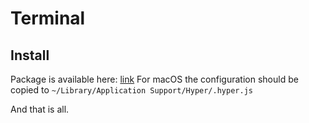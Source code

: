# Terminal

## Install

Package is available here: [link](https://hyper.is/)
For macOS the configuration should be copied to `~/Library/Application Support/Hyper/.hyper.js`

And that is all.
